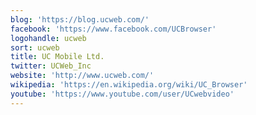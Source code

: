 ```yaml
---
blog: 'https://blog.ucweb.com/'
facebook: 'https://www.facebook.com/UCBrowser'
logohandle: ucweb
sort: ucweb
title: UC Mobile Ltd.
twitter: UCWeb_Inc
website: 'http://www.ucweb.com/'
wikipedia: 'https://en.wikipedia.org/wiki/UC_Browser'
youtube: 'https://www.youtube.com/user/UCwebvideo'
---
```

